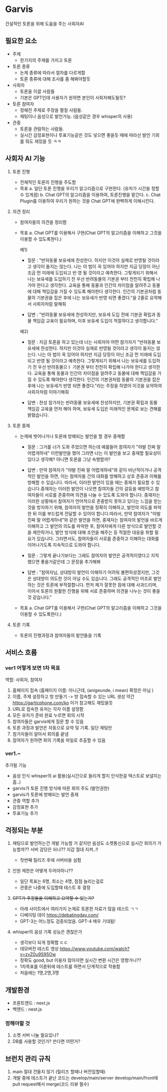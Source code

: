 # Garvis
건설적인 토론을 위해 도움을 주는 사회자AI

## 필요한 요소
   - 주제
        - 한가지의 주제를 가지고 토론
   - 토론 종류
        - 논제 종류에 따라서 절차를 다르게함
        - 토론 종류에 대해 조사를 좀 해봐야할듯
   - 사회자
        - 토론을 이끌 사람들
        - 기본은 GPT인데 사용자가 원하면 본인이 사회자해도될듯?
   - 토론 참여자
        - 정해진 주제로 주장을 펼칠 사람들.
        - 채팅이나 음성으로 발언가능. (음성같은 경우 whisper의 사용)
   - 관중
        - 토론을 관람하는 사람들.
        - 실시간 감정표현이나 투표기능같은 것도 넣으면 좋을듯 때에 따라선 발언 기회를 줘도 재밌을 듯 ㅋㅋ

## 사회자 AI 기능 
1. 토론 진행

    - 전체적인 토론의 진행을 주도함
    - 목표 
      a. 일단 토론 진행을 우리가 알고리즘으로 구현한다. (유저가 시간을 정할수 있게끔)
      b. Chat GPT의 알고리즘을 이용하여, 토론진행을 맡긴다.
      c. Chat Plugin를 이용하여 우리가 원하는 것을 Chat GPT에 완벽하게 이해시킨다.
    
2. 의견 정리 

    - 참여자들의 의견을 정리함
    - 목표
      a. Chat GPT를 이용해서 구현(Chat GPT의 알고리즘을 이해하고 그것을 이용할 수 있도록한다.)
        
        예1)  
        - 질문 : "반혀동물 보유세에 찬성한다. 하지만 이것아 실제로 반영될 것이라고 생각이 들지는 않는다. 나는 아 법이 꼭 있어야 하지만 지금 당장이 아닌 조금 먼 미래에 도입되고 반  영 될 것이라고 예측한다. 그렇게되기 위해서 나는 보유세를 도입하기 전 우선 반려동물의 기본권 부터 천천히 확립해 나가야 한다고 생각한다. 교육을 통해 동물과 인간의 차이점을 알려주고 동물에 대해 책임감을 가질 수 있도록 해야한다 생각한다. 인간의 기본권처럼 동물의 기본권을 잡은 후에 나는 보유세가 반영 되면 좋겠다."을 2줄로 요약해서 사회자처럼 말해줘
        
        - 답변 : "반려동물 보유세에 찬성하지만, 보유세 도입 전에 기본권 확립과 동물 책임감 교육이 필요하며, 이후 보유세 도입이 적절하다고 생각합니다."
              
        예2)  
        - 질문 : 지금 토론을 하고 있는데 너는 사회자야  어떤 참가자가 "반혀동물 보유세에 찬성한다. 하지만 이것아 실제로 반영될 것이라고 생각이 들지는 않는다. 나는 아 법이 꼭 있어야 하지만 지금 당장이 아닌 조금 먼 미래에 도입되고 반영 될 것이라고 예측한다. 그렇게되기 위해서 나는 보유세를 도입하기 전 우선 반려동물으ㅏ 기본권 부터 천천히 확립해 나가야 한다고 생각한다. 교육을 통해 동물과 인간의 차이점을 알려주고 동물에 대해 책임감을 가질 수 있도록 해야한다 생각한다. 인간의 기본권처럼 동물의 기본권을 잡은 후에 나는 보유세가 반영 되면 좋겠다."라는 주장을 하였어 이것을 요약하여 사회자처럼 이야기해줘  
            
        - 답변 :  찬성 참가자는 반려동물 보유세에 찬성하지만, 기본권 확립과 동물 책임감 교육을 먼저 해야 하며, 보유세 도입은 미래적인 문제로 보는 견해를 밝혔습니다.
    
3. 토론 중재

    - 논제에 벗어나거나 토론에 방해되는 발언을 할 경우 중재함
        - 질문 : 그거를 너가 도와 주었으면 하는데 예를들어 참여자가 "야발 진짜 말 어렵게하네" 이런발언을 했어 그러면 너는 이 발언을 보고 중재할 필요성이 있다고 생각해? 아니면 토론을 그냥 속행할까?
        
        - 답변 : 만약 참여자가 "야발 진짜 말 어렵게하네"와 같이 비난적이거나 공격적인 발언을 하면, 이는 참여자들 간의 대화를 방해하고 상호 존중과 이해를 방해할 수 있습니다. 따라서, 이러한 발언이 있을 때는 중재가 필요할 수 있습니다.중재자는 이러한 발언이 나오면 참여자들 간의 갈등을 예방하고 참여자들이 서로를 존중하며 의견을 나눌 수 있도록 도와야 합니다. 중재자는 이러한 상황에서 참여자가 언어적으로 존중받지 못하고 있다는 느낌을 받는 것을 방지하기 위해, 참여자의 발언을 정확히 이해하고, 발언의 의도를 파악한 뒤 이를 부드럽게 전달할 수 있어야 합니다.따라서, 만약 참여자가 "야발 진짜 말 어렵게하네"와 같은 발언을 하면, 중재자는 참여자의 발언을 바르게 이해하고 그 발언의 의도를 파악한 후, 참여자에게 다른 방식으로 발언할 것을 제안하거나, 발언 방식에 대해 조언을 해주는 등 적절한 대응을 취할 필요가 있습니다. 그러면서도, 참여자들이 서로를 존중하고 이해하는 대화를 이어나가도록 지속적으로 도와야 합니다.

        - 질문 : 그렇게 끝나기보다는 그래도 참여자의 발언은 공격적이였다고 지적했으면 좋을거같은데 그 문장을 추가해봐

        - 답변 : "참여자님, 상대방의 발언이 이해하기 어려워 불편하셨겠지만, 그것은 상대방이 의도한 것이 아닐 수도 있습니다. 그래도 공격적인 어조로 발언하는 것은 토론에 부적절합니다. 먼저 제가 잘못한 점에 대해 사과드리며, 이어서 토론의 원활한 진행을 위해 서로 존중하며 의견을 나누는 것이 좋을 것 같습니다."

    - 목표
      a. Chat GPT를 이용해서 구현(Chat GPT의 알고리즘을 이해하고 그것을 이용할 수 있도록한다.)
    
4. 토론 기록
    - 토론의 진행과정과 참여자들의 발언들을 기록

## 서비스 흐름
### ver1 어떻게 보면 1차 목표 
역할: 사회자, 참여자

1. 홈페이지 접속 (홈페이지 이름: 아니근데,  (anigeunde, i mean) 확정은 아님 )
2. 이름, 주제 설정하고 방 만들기 -> 방 접속할 수 있는 URL 생성 약간 https://garticphone.com/ko 이거 참고해도 재밌을듯 
3. URL로 접속한 유저는 각자 이름 설정함
4. 모든 유저가 준비 완료 누르면 회의 시작
6. 참여자들은 garvis에게 질문 할 수 있음
7. 토론 과정과 발언은 자동으로 요약 및 기록. 일단 채팅만
8. 참가자들이 알아서 회의를 끝냄
9. 참여자가 원하면 회의 기록을 파일로 추출할 수 있음

### ver1.~
추가될 기능
- 음성 인식 whisper의 ai 활용(실시간으로 들리게 할지 인식한걸 텍스트로 보낼지는 흠..)
- garvis가 토론 진행 방식에 따른 회의 주도 (발언권한)
- garvis가 토론에 방해되는 발언 중재
- 관중 역할 추가
- 감정표현 추가 
- 투표기능 추가



## 걱정되는 부분
1. 채팅으로 발언하는건 개발 가능할 거 같지만 음성도 소켓통신으로 실시간 회의가 가능할까?? 서버 감당은 되나?? 지갑 절대 지켜..!!
    - 첫번째 릴리즈 후에 서버비용 실험

2. 인원 제한은 어떻게 두어야하나?? 
    - 일단 목표는 6명, 최소는 4명, 점점 늘리는걸로
    - 관중은 나중에 도입할때 테스트 후 결정

3. ~~GPT가 주장들을 이해하고 요약할 수 있는가?~~
    - 아래 사이트에서 여러가지 논제로 토론한 자료가 많음 테스트 ㄱㄱ
    - 디베이팅 데이 https://debatingday.com/
    - GPT-3는 어느정도 검증되었음. GPT-4 매우 기대됨!

4. whisper의 음성 기록 성능은 괜찮은가
    - 생각보다 되게 정확함 ㄷㄷ
    - 데모버전 테스트 영상 https://www.youtube.com/watch?v=zvZ0u9S95Ow 
    - 정확도 good, but  이용자 많아지면 실시간 변환 시간은 영향가나??
    - 1차목표를 이룬뒤에 테스트를 하면서 단계적으로 적용함
    - 처음에는 1명,2명,3명

## 개발환경
- 프론트엔드 : next.js
- 백엔드 : nest.js

### 정해야할 것
 1. 소켓 서버 나눌 필요있나?
 2. DB를 사용할 것인가? 쓴다면 어떤거?

## 브런치 관리 규칙
1. main 절대 건들지 않기 (릴리즈 할때나 버전업할때)
2. 개발 중에 테스트가 끝난 코드는 develop/main/server  develop/main/front에 pull request해서 merge(코드 리뷰 필수)